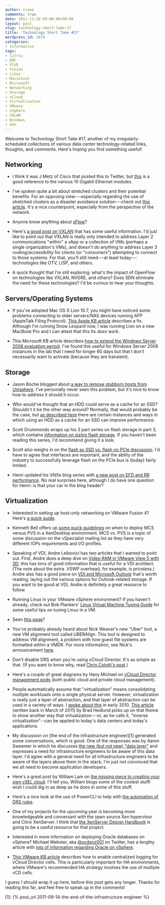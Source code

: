 ```yaml
---
author: slowe
comments: true
date: 2011-11-28 09:00:00+00:00
layout: post
slug: technology-short-take-17
title: 'Technology Short Take #17'
wordpress_id: 2474
categories:
- Information
tags:
- Citrix
- EMC
- FCoE
- Fusion
- Linux
- Macintosh
- Microsoft
- Networking
- Storage
- vCloud
- Virtualization
- VMware
- vSphere
- VXLAN
- Windows
- Xen
---
```


Welcome to Technology Short Take #17, another of my irregularly-scheduled collections of various data center technology-related links, thoughts, and comments. Here's hoping you find something useful!

## Networking

* I think it was J Metz of Cisco that posted this to Twitter, but [this](http://www.networkworld.com/community/blog/confused-10gbe-optics-modules) is a good reference to the various 10 Gigabit Ethernet modules.

* I've spoken quite a bit about stretched clusters and their potential benefits. For an opposing view---especially regarding the use of stretched clusters as a disaster avoidance solution---check out [this article](http://blog.ioshints.info/2011/09/long-distance-vmotion-for-disaster.html). It's a nice counterpoint, especially from the perspective of the network.

* Anyone know anything about [sFlow](http://blog.sflow.com/)?

* Here's [a good post on VXLAN](http://www.borgcube.com/blogs/2011/11/vxlan-primer-part-1/) that has some useful information. I'd just like to point out that VXLAN is really only intended to address Layer 2 communications "within" a vApp or a collection of VMs (perhaps a single organization's VMs), and doesn't do anything to address Layer 3 routing/accessibility for clients (or "consumers") attempting to connect to those systems. For that, you'll still need---at least today---technologies like OTV, LISP, and others.

* A quick thought that I'm still exploring: what's the impact of OpenFlow on technologies like VXLAN, NVGRE, and others? Does SDN eliminate the need for these technologies? I'd be curious to hear your thoughts.

## Servers/Operating Systems

* If you've adopted Mac OS X Lion 10.7, you might have noticed some problems connecting to older servers/NAS devices running AFP (AppleTalk Filing Protocol). [This Apple KB article](http://support.apple.com/kb/HT4700) describes a fix. Although I'm running Snow Leopard now, I was running Lion on a new MacBook Pro and I can attest that this fix _does_ work.

* This Microsoft KB article describes [how to extend the Windows Server 2008 evaluation period](http://support.microsoft.com/kb/948472). I've found this useful for Windows Server 2008 instances in the lab that I need for longer 60 days but that I don't necessarily want to activate (because they are transient).

## Storage

* Jason Boche blogged about [a way to remove stubborn hosts from Unisphere](http://www.boche.net/blog/index.php/2011/11/14/unable-to-remove-stubborn-hosts-from-unisphere-and-the-solution/). I've personally never seen this problem, but it's nice to know how to address it should it occur.

* Who would've thought that an HDD could serve as a cache for an SSD? Shouldn't it be the other way around? Normally, that would probably be the case, but [as described here](http://thessdguy.com/an-hdd-cache-for-an-ssd/) there are certain instances and ways in which using an HDD as a cache for an SSD can improve performance.

* Scott Drummonds wraps up his 3 part series on flash storage in part 3, which contains [information on sizing flash storage](http://vpivot.com/2011/11/17/the-flash-storage-revolution-part-iii/). If you haven't been reading this series, I'd recommend giving it a look.

* Scott also weighs in on the [flash as SSD vs. flash on PCIe discussion](http://vpivot.com/2011/11/22/flash-or-ssd-or-why-interfaces-matter/). I'd have to agree that interfaces are important, and the ability of the industry to successfully leverage flash on the PCIe bus is (today) fairly limited.

* Henri updated his VNXe blog series with [a new post on EFD and RR performance](http://henriwithani.wordpress.com/2011/11/21/vnxe-3300-performance-follow-up/). No real surprises here, although I do have one question for Henri: is that your car in the blog header?

## Virtualization

* Interested in setting up host-only networking on VMware Fusion 4? Here's [a quick guide](http://mergy.org/2011/09/host-only-networking-setup-with-vmware-fusion-4/).

* Kenneth Bell offers up [some quick guidelines](http://blogs.citrix.com/2011/02/17/mcs-or-pvs-what-should-i-be-using/) on when to deploy MCS versus PVS in a XenDesktop environment. MCS vs. PVS is a topic of some discussion on the vSpecialist mailing list as they have very different IOPs requirements and I/O profiles.

* Speaking of VDI, Andre Leibovici has two articles that I wanted to point out. First, Andre does a deep dive on [Video RAM in VMware View 5 with 3D](http://myvirtualcloud.net/?p=2238); this has tons of good information that is useful for a VDI architect. (The note about the extra .VSWP overhead, for example, is priceless.) Andre also has a good piece on [VDI and Microsoft Outlook](http://myvirtualcloud.net/?p=1664) that's worth reading, laying out the various options for Outlook-related storage. If you want to be good at VDI, Andre is definitely a great resource to follow.

* Running Linux in your VMware vSphere environment? If you haven't already, check out Bob Plankers' [Linux Virtual Machine Tuning Guide](http://lonesysadmin.net/linux-virtual-machine-tuning-guide/) for some useful tips on tuning Linux in a VM.

* Seen [this page](http://kb.vmware.com/selfservice/google/searchpage.jsp)?

* You've probably already heard about Nick Weaver's new "Uber" tool, a new VM alignment tool called UBERAlign. This tool is designed to address VM alignment, a problem with how guest file systems are formatted within a VMDK. For more information, see Nick's announcement [here](http://nickapedia.com/2011/11/03/straighten-up-with-a-new-uber-tool-presenting-uberalign/).

* Don't disable DRS when you're using vCloud Director. It's as simple as that. (If you want to know why, read [Chris Colotti's post](http://www.chriscolotti.us/vmware/vcloud/gotcha-disabling-vmware-drs-with-vcloud-director/).)

* Here's a couple of great diagrams by Hany Michael on [vCloud Director management pods](http://www.hypervizor.com/2011/11/double-diagram-vcloud-director-management-pod-in-the-public-private-clouds/) (both public cloud and private cloud management).

* People automatically assume that "virtualization" means consolidating multiple workloads onto a single physical server. However, virtualization is really just a layer of abstraction, and that layer of abstraction can be used in a variety of ways. I [spoke about this](http://www.slideshare.net/lowescott/201004egroupkeynote) in early 2010. [This article](http://bradhedlund.com/2011/03/16/inverse-virtualization-for-internet-scale-applications/) (written back in March of 2011) by Brad Hedlund picks up on that theme to show another way that virtualization---or, as he calls it, "inverse virtualization"--can be applied to today's data centers and today's applications.

* My discussion on [the end of the infrastructure engineer][1] generated some conversations, which is good. One of the responses was by Aaron Sweemer in which he discusses [the new (but not new) "data layer"](http://www.virtualinsanity.com/index.php/2011/10/11/the-layer-between-the-layers/) and expresses a need for infrastructure engineers to be aware of this data layer. I'd agree with a general need for all infrastructure engineers to be aware of the layers above them in the stack; I'm just not convinced that we all need to become application developers.

* Here's a great post by William Lam on [the missing piece to creating your own vSEL cloud](http://www.virtuallyghetto.com/2011/10/missing-piece-in-creating-your-own.html). I'll tell you, William blogs some of the coolest stuffI wish I could dig in as deep as he does in some of this stuff.

* Here's a nice look at the use of PowerCLI to help with [the automation of DRS rules](http://www.van-lieshout.com/2011/06/drs-rules/).

* One of my projects for the upcoming year is becoming more knowledgeable and conversant with the open source Xen hypervisor and Citrix XenServer. I think that [the XenServer Design Handbook](https://community.citrix.com/kits/#/kit/3125008) is going to be a useful resource for that project.

* Interested in more information on deploying Oracle databases on vSphere? Michael Webster, aka [@vcdxnz001](http://twitter.com/vcdxnz001) on Twitter, has a lengthy article with [lots of information regarding Oracle on vSphere](http://longwhiteclouds.com/2011/11/22/deploying-enterprise-oracle-databases-on-vsphere/).

* [This VMware KB article](http://kb.vmware.com/kb/2004519) describes how to enable centralized logging for vCloud Director cells. This is particularly important for HA environments, where VMware's recommended HA strategy involves the use of multiple vCD cells.

I guess I should wrap it up here, before this post gets any longer. Thanks for reading this far, and feel free to speak up in the comments!

[1]: {% post_url 2011-09-14-the-end-of-the-infrastructure-engineer %}
